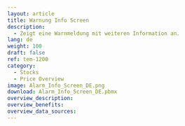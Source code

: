 ```yaml
---
layout: article
title: Warnung Info Screen
description: 
  - Zeigt eine Warnmeldung mit weiteren Information an.
lang: de
weight: 100
draft: false
ref: tem-1200
category:
  - Stocks
  - Price Overview
image: Alarm_Info_Screen_DE.png
download: Alarm_Info_Screen_DE.pbmx
overview_description:
overview_benefits:
overview_data_sources:
---
```

